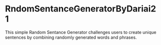 # RndomSentanceGeneratorByDariai21
This simple Random Sentance Generator challenges users to create unique sentences by combining randomly generated words and phrases.
